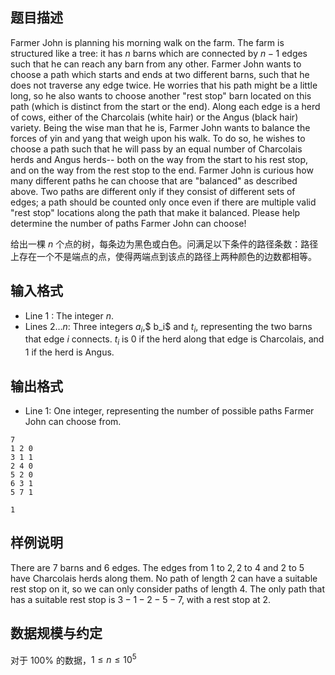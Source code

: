 ## 题目描述

Farmer John is planning his morning walk on the farm. The farm is structured like a tree: it has $n$ barns  which are connected by $n-1$ edges such that he can reach any barn from any other. Farmer John wants to choose a path which starts and ends at two different barns, such that he does not traverse any edge twice. He worries that his path might be a little long, so he also wants to choose another "rest stop" barn located on this path (which is distinct from the start or the end). Along each edge is a herd of cows, either of the Charcolais (white hair) or the Angus (black hair) variety. Being the wise man that he is, Farmer John wants to balance the forces of yin and yang that weigh upon his walk. To do so, he wishes to choose a path such that he will pass by an equal number of Charcolais herds and Angus herds-- both on the way from the start to his rest stop, and on the way from the rest stop to the end. Farmer John is curious how many different paths he can choose that are "balanced" as described above. Two paths are different only if they consist of different sets of edges; a path should be counted only once even if there are multiple valid "rest stop" locations along the path that make it balanced. Please help determine the number of paths Farmer John can choose!

给出一棵 $n$ 个点的树，每条边为黑色或白色。问满足以下条件的路径条数：路径上存在一个不是端点的点，使得两端点到该点的路径上两种颜色的边数都相等。

## 输入格式

* Line $1$ : The integer $n$.
* Lines $2 \dots n$: Three integers $a_i$,$ b_i$ and $t_i$, representing the two barns that edge $i$ connects. $t_i$ is $0$ if the herd along that edge is Charcolais, and $1$ if the herd is Angus.

## 输出格式

* Line $1$: One integer, representing the number of possible paths Farmer John can choose from.


```input1
7 
1 2 0 
3 1 1 
2 4 0 
5 2 0 
6 3 1 
5 7 1
```


```output1
1
```

## 样例说明

There are $7$ barns and 6 edges. The edges from $1$ to $2, 2$ to $4$ and $2$ to $5$ have Charcolais herds along them. No path of length $2$ can have a suitable rest stop on it, so we can only consider paths of length $4$. The only path that has a suitable rest stop is $3-1-2-5-7$, with a rest stop at $2$.

## 数据规模与约定

对于 $100\%$ 的数据，$1 \le  n \le 10^5$

